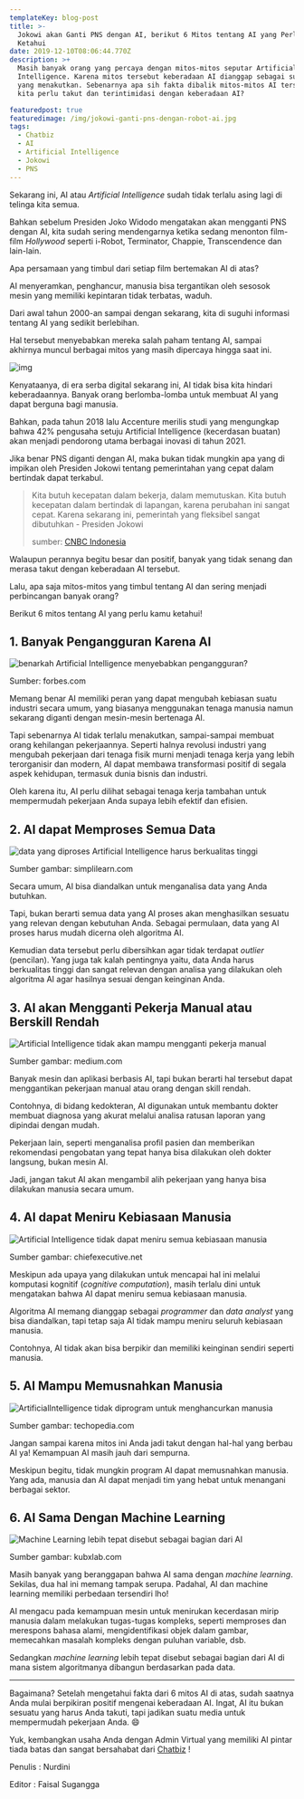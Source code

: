 ```yaml
---
templateKey: blog-post
title: >-
  Jokowi akan Ganti PNS dengan AI, berikut 6 Mitos tentang AI yang Perlu Kamu
  Ketahui
date: 2019-12-10T08:06:44.770Z
description: >+
  Masih banyak orang yang percaya dengan mitos-mitos seputar Artificial
  Intelligence. Karena mitos tersebut keberadaan AI dianggap sebagai suatu hal
  yang menakutkan. Sebenarnya apa sih fakta dibalik mitos-mitos AI tersebut? Apa
  kita perlu takut dan terintimidasi dengan keberadaan AI?

featuredpost: true
featuredimage: /img/jokowi-ganti-pns-dengan-robot-ai.jpg
tags:
  - Chatbiz
  - AI
  - Artificial Intelligence
  - Jokowi
  - PNS
---
```

Sekarang ini, AI atau *Artificial Intelligence* sudah tidak terlalu asing lagi di telinga kita semua.

Bahkan sebelum Presiden Joko Widodo mengatakan akan mengganti PNS dengan AI, kita sudah sering mendengarnya ketika sedang menonton film-film *Hollywood* seperti i-Robot, Terminator, Chappie, Transcendence dan lain-lain.

Apa persamaan yang timbul dari setiap film bertemakan AI di atas?

AI menyeramkan, penghancur, manusia bisa tergantikan oleh sesosok mesin yang memiliki kepintaran tidak terbatas, waduh.

Dari awal tahun 2000-an sampai dengan sekarang, kita di suguhi informasi tentang AI yang  sedikit berlebihan.

Hal tersebut menyebabkan mereka salah paham tentang AI, sampai akhirnya muncul berbagai mitos yang masih dipercaya hingga saat ini. 

![img](https://lh5.googleusercontent.com/F-MHh7ZAonLthFgIB3zaKcvTZgJxwJtm1mvnc02DUjiJh61KWwDuizAdI-Q3sEjDI8F28CEhhMjGx4BRv9RLAzX0pgYSH6MmNMg6TLM-s4P0LVPL2p-2YgWfl3Ty7yBf_3bVOzpt)

Kenyataanya, di era serba digital sekarang ini, AI tidak bisa kita hindari keberadaannya. Banyak orang berlomba-lomba untuk membuat AI yang dapat berguna bagi manusia.

Bahkan, pada tahun 2018 lalu Accenture merilis studi yang mengungkap bahwa 42% pengusaha setuju Artificial Intelligence (kecerdasan buatan) akan menjadi pendorong utama berbagai inovasi di tahun 2021. 

Jika benar PNS diganti dengan AI, maka bukan tidak mungkin apa yang di impikan oleh Presiden Jokowi tentang pemerintahan yang cepat dalam bertindak dapat terkabul.

> Kita butuh kecepatan dalam bekerja, dalam memutuskan. Kita butuh kecepatan dalam bertindak di lapangan, karena perubahan ini sangat cepat. Karena sekarang ini, pemerintah yang fleksibel sangat dibutuhkan - Presiden Jokowi
>
> sumber: [CNBC Indonesia](https://www.cnbcindonesia.com/tech/20191202154140-37-119620/terungkap-ini-alasan-jokowi-pilih-robot-ai-ketimbang-pns)

Walaupun perannya begitu besar dan positif, banyak yang tidak senang dan merasa takut dengan keberadaan AI tersebut.

Lalu, apa saja mitos-mitos yang timbul tentang AI dan sering menjadi perbincangan banyak orang?

Berikut 6 mitos tentang AI yang perlu kamu ketahui!

## 1. Banyak Pengangguran Karena AI

![benarkah Artificial Intelligence menyebabkan pengangguran?](https://thumbor.forbes.com/thumbor/960x0/https%3A%2F%2Fblogs-images.forbes.com%2Fcognitiveworld%2Ffiles%2F2018%2F08%2F1_GQm0ZlcZVltBd_9XwJGyNw-S1.jpg)

Sumber: forbes.com

Memang benar AI memiliki peran yang dapat mengubah kebiasan suatu industri secara umum, yang biasanya menggunakan tenaga manusia namun sekarang diganti dengan mesin-mesin bertenaga AI. 

Tapi sebenarnya AI tidak terlalu menakutkan, sampai-sampai membuat orang kehilangan pekerjaannya. Seperti halnya revolusi industri yang mengubah pekerjaan dari tenaga fisik murni menjadi tenaga kerja yang lebih terorganisir dan modern, AI dapat membawa transformasi positif di segala aspek kehidupan, termasuk dunia bisnis dan industri. 

Oleh karena itu, AI perlu dilihat sebagai tenaga kerja tambahan untuk mempermudah pekerjaan Anda supaya lebih efektif dan efisien. 

## 2. AI dapat Memproses Semua Data

![data yang diproses Artificial Intelligence harus berkualitas tinggi](https://www.simplilearn.com/ice9/article_detailed_content_img/expert-talk-data-science-data-analytics-machine-learning.jpg)

Sumber gambar: simplilearn.com

Secara umum, AI bisa diandalkan untuk menganalisa data yang Anda butuhkan. 

Tapi, bukan berarti semua data yang AI proses akan menghasilkan sesuatu yang relevan dengan kebutuhan Anda. Sebagai permulaan, data yang AI proses harus mudah dicerna oleh algoritma AI. 

Kemudian data tersebut perlu dibersihkan agar tidak terdapat *outlier* (pencilan). Yang juga tak kalah pentingnya yaitu, data Anda harus berkualitas tinggi dan sangat relevan dengan analisa yang dilakukan oleh algoritma AI agar hasilnya sesuai dengan keinginan Anda.   

## 3. AI akan Mengganti Pekerja Manual atau Berskill Rendah

![Artificial Intelligence tidak akan mampu mengganti pekerja manual](https://miro.medium.com/max/730/1*FCefLFlPORAv0oUakgAaPw.jpeg)

Sumber gambar: medium.com

Banyak mesin dan aplikasi berbasis AI, tapi bukan berarti hal tersebut dapat menggantikan pekerjaan manual atau orang dengan skill rendah. 

Contohnya, di bidang kedokteran, AI digunakan untuk membantu dokter membuat diagnosa yang akurat melalui analisa ratusan laporan yang dipindai dengan mudah. 

Pekerjaan lain, seperti menganalisa profil pasien dan memberikan rekomendasi pengobatan yang tepat hanya bisa dilakukan oleh dokter langsung, bukan mesin AI. 

Jadi, jangan takut AI akan mengambil alih pekerjaan yang hanya bisa dilakukan manusia secara umum. 

## 4. AI dapat Meniru Kebiasaan Manusia

![Artificial Intelligence tidak dapat meniru semua kebiasaan manusia](https://chiefexecutive.net/wp-content/uploads/2018/08/AdobeStock_187210770-compressor-1-1024x632.jpeg)

Sumber gambar: chiefexecutive.net

Meskipun ada upaya yang dilakukan untuk mencapai hal ini melalui komputasi kognitif (*cognitive computation*), masih terlalu dini untuk mengatakan bahwa AI dapat meniru semua kebiasaan manusia. 

Algoritma AI memang dianggap sebagai *programmer* dan *data analyst* yang bisa diandalkan, tapi tetap saja AI tidak mampu meniru seluruh kebiasaan manusia. 

Contohnya, AI tidak akan bisa berpikir dan memiliki keinginan sendiri seperti manusia. 

## 5. AI Mampu Memusnahkan Manusia

![ArtificialIntelligence tidak diprogram untuk menghancurkan manusia](https://www.techopedia.com/images/uploads/dreamstime_m_97292508.jpg)

Sumber gambar: techopedia.com

Jangan sampai karena mitos ini Anda jadi takut dengan hal-hal yang berbau AI ya! Kemampuan AI masih jauh dari sempurna. 

Meskipun begitu, tidak mungkin program AI dapat memusnahkan manusia. Yang ada, manusia dan AI dapat menjadi tim yang hebat untuk  menangani berbagai sektor.  

## 6. AI Sama Dengan Machine Learning

![*Machine Learning* lebih tepat disebut sebagai bagian dari AI](http://www.kubxlab.com/wp-content/uploads/2018/10/is-there-any-difference-between-ai-and-machine-learning.jpg)

Sumber gambar: kubxlab.com

Masih banyak yang beranggapan bahwa AI sama dengan *machine learning*. Sekilas, dua hal ini memang tampak serupa. Padahal, AI dan machine learning memiliki perbedaan tersendiri lho! 

AI mengacu pada kemampuan mesin untuk menirukan kecerdasan mirip manusia dalam melakukan tugas-tugas kompleks, seperti memproses dan merespons bahasa alami, mengidentifikasi objek dalam gambar, memecahkan masalah kompleks dengan puluhan variable, dsb. 

Sedangkan *machine learning* lebih tepat disebut sebagai bagian dari AI di mana sistem algoritmanya dibangun berdasarkan pada data. 

___
Bagaimana? Setelah mengetahui fakta dari 6 mitos AI di atas, sudah saatnya Anda mulai berpikiran positif mengenai keberadaan AI. Ingat, AI itu bukan sesuatu yang harus Anda takuti, tapi jadikan suatu media untuk mempermudah pekerjaan Anda. :smile:

Yuk, kembangkan usaha Anda dengan Admin Virtual yang memiliki AI pintar tiada batas dan sangat bersahabat dari [Chatbiz](https://www.chatbiz.id) !

Penulis : Nurdini

Editor : Faisal Sugangga
